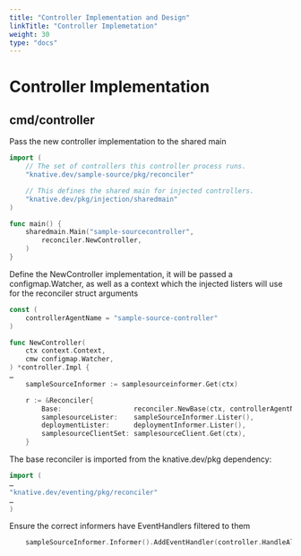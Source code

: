 ```yaml
---
title: "Controller Implementation and Design"
linkTitle: "Controller Implemetation"
weight: 30
type: "docs"
---
```


# Controller Implementation
## cmd/controller
Pass the new controller implementation to the shared main
```go
import (
	// The set of controllers this controller process runs.
	"knative.dev/sample-source/pkg/reconciler"

	// This defines the shared main for injected controllers.
	"knative.dev/pkg/injection/sharedmain"
)

func main() {
	sharedmain.Main("sample-sourcecontroller",
		reconciler.NewController,
	)
}
```
Define the NewController implementation, it will be passed a configmap.Watcher, as well as a context which the injected listers will use for the reconciler struct arguments
```go
const (
	controllerAgentName = "sample-source-controller"
)

func NewController(
	ctx context.Context,
	cmw configmap.Watcher,
) *controller.Impl {
…
	sampleSourceInformer := samplesourceinformer.Get(ctx)

	r := &Reconciler{
		Base:                  reconciler.NewBase(ctx, controllerAgentName, cmw),
		samplesourceLister:    sampleSourceInformer.Lister(),
		deploymentLister:      deploymentInformer.Lister(),
		samplesourceClientSet: samplesourceClient.Get(ctx),
	}
```
The base reconciler is imported from the knative.dev/pkg dependency:
```go
import (
…
"knative.dev/eventing/pkg/reconciler"
…
)
```
Ensure the correct informers have EventHandlers filtered to them
```go
	sampleSourceInformer.Informer().AddEventHandler(controller.HandleAll(impl.Enqueue))
```
